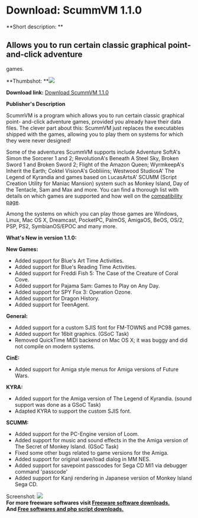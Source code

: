 # Download: ScummVM 1.1.0

**Short description: **

## Allows you to run certain classic graphical point-and-click adventure
games.

  
**Thumbshot: **![](http://www.freewarefiles.com/screenshot/scummvm_md.jpg)   
  
**Download link:** [Download ScummVM 1.1.0](http://freesoftwares.boysofts.com/ScummVM_program_39227.html)  
  

**Publisher's Description**  
  

ScummVM is a program which allows you to run certain classic graphical point-
and-click adventure games, provided you already have their data files. The
clever part about this: ScummVM just replaces the executables shipped with the
games, allowing you to play them on systems for which they were never
designed!

Some of the adventures ScummVM supports include Adventure SoftA's Simon the
Sorcerer 1 and 2; RevolutionA's Beneath A Steel Sky, Broken Sword 1 and Broken
Sword 2; Flight of the Amazon Queen; WyrmkeepA's Inherit the Earth; Coktel
VisionA's Gobliiins; Westwood StudiosA' The Legend of Kyrandia and games based
on LucasArtsA' SCUMM (Script Creation Utility for Maniac Mansion) system such
as Monkey Island, Day of the Tentacle, Sam and Max and more. You can find a
thorough list with details on which games are supported and how well on the
[compatibility page](http://www.scummvm.org/compatibility.php).

Among the systems on which you can play those games are Windows, Linux, Mac OS
X, Dreamcast, PocketPC, PalmOS, AmigaOS, BeOS, OS/2, PSP, PS2, SymbianOS/EPOC
and many more.

**What's New in version 1.1.0:**

**New Games:**

  * Added support for Blue's Art Time Activities. 
  * Added support for Blue's Reading Time Activities. 
  * Added support for Freddi Fish 5: The Case of the Creature of Coral Cove. 
  * Added support for Pajama Sam: Games to Play on Any Day. 
  * Added support for SPY Fox 3: Operation Ozone. 
  * Added support for Dragon History. 
  * Added support for TeenAgent. 

**General:**

  * Added support for a custom SJIS font for FM-TOWNS and PC98 games. 
  * Added support for 16bit graphics. (GSoC Task) 
  * Removed QuickTime MIDI backend on Mac OS X; it was buggy and did not compile on modern systems. 

**CinE:**

  * Added support for Amiga style menus for Amiga versions of Future Wars. 

**KYRA:**

  * Added support for the Amiga version of The Legend of Kyrandia. (sound support was done as a GSoC Task) 
  * Adapted KYRA to support the custom SJIS font. 

**SCUMM:**

  * Added support for the PC-Engine version of Loom. 
  * Added support for music and sound effects in the the Amiga version of The Secret of Monkey Island. (GSoC Task) 
  * Fixed some other bugs related to game versions for the Amiga. 
  * Added support for original save/load dialog in MM NES. 
  * Added support for savepoint passcodes for Sega CD MI1 via debugger command 'passcode' 
  * Added support for Kanji rendering in Japanese version of Monkey Island Sega CD. 

  
  
Screenshot: ![](http://www.freewarefiles.com/screenshot/scummvm.jpg)  
**For more freeware softwares visit [Freeware software downloads.](http://freesoftwares.boysofts.com/)**   
**And [Free softwares and php script downloads.](http://www.boysofts.com/)**

